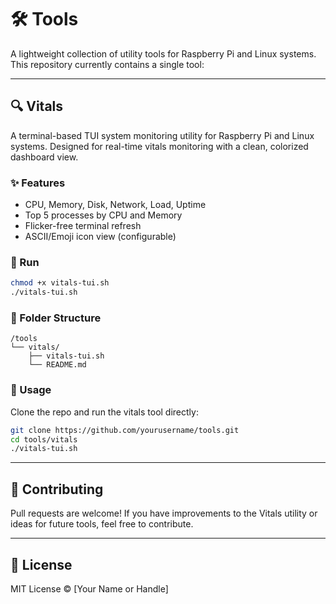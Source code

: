 # 🛠️ Tools

A lightweight collection of utility tools for Raspberry Pi and Linux systems. This repository currently contains a single tool:

---

## 🔍 Vitals
A terminal-based TUI system monitoring utility for Raspberry Pi and Linux systems. Designed for real-time vitals monitoring with a clean, colorized dashboard view.

### ✨ Features
- CPU, Memory, Disk, Network, Load, Uptime
- Top 5 processes by CPU and Memory
- Flicker-free terminal refresh
- ASCII/Emoji icon view (configurable)

### 🚀 Run
```bash
chmod +x vitals-tui.sh
./vitals-tui.sh
```

### 📂 Folder Structure
```
/tools
└── vitals/
    ├── vitals-tui.sh
    └── README.md
```

### 📝 Usage
Clone the repo and run the vitals tool directly:
```bash
git clone https://github.com/yourusername/tools.git
cd tools/vitals
./vitals-tui.sh
```

---

## 🤝 Contributing
Pull requests are welcome! If you have improvements to the Vitals utility or ideas for future tools, feel free to contribute.

---

## 📜 License
MIT License © [Your Name or Handle]
